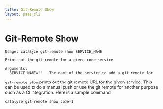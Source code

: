```yaml
---
title: Git-Remote Show
layout: paas_cli
---
```


# Git-Remote Show

```
Usage: catalyze git-remote show SERVICE_NAME

Print out the git remote for a given code service

Arguments:
  SERVICE_NAME=""   The name of the service to add a git remote for
```

`git-remote show` prints out the git remote URL for the given service. This can be used to do a manual push or use the git remote for another purpose such as a CI integration. Here is a sample command

```
catalyze git-remote show code-1
```
